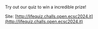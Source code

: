 Try out our quiz to win a incredible prize!

Site: [http://lifequiz.challs.open.ecsc2024.it](http://lifequiz.challs.open.ecsc2024.it)